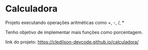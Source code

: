 # Calculadora 

Projeto executando operações aritméticas como +, -, /, *

Tenho objetivo de implementar mais funções como porcentagem.

link do projeto: https://cledilson-devcode.github.io/calculadora/
